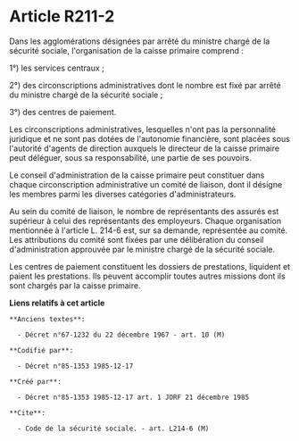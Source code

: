 # Article R211-2

Dans les agglomérations désignées par arrêté du ministre chargé de la sécurité sociale, l'organisation de la caisse primaire
comprend : 

1°) les services centraux ; 

2°) des circonscriptions administratives dont le nombre est fixé par arrêté du ministre chargé de la sécurité sociale ; 

3°) des centres de paiement. 

Les circonscriptions administratives, lesquelles n'ont pas la personnalité juridique et ne sont pas dotées de l'autonomie
financière, sont placées sous l'autorité d'agents de direction auxquels le directeur de la caisse primaire peut déléguer,
sous sa responsabilité, une partie de ses pouvoirs. 

Le conseil d'administration de la caisse primaire peut constituer dans chaque circonscription administrative un comité de
liaison, dont il désigne les membres parmi les diverses catégories d'administrateurs.

Au sein du comité de liaison, le nombre de représentants des assurés est supérieur à celui des représentants des employeurs.
Chaque organisation mentionnée à l'article L. 214-6 est, sur sa demande, représentée au comité. Les attributions du comité
sont fixées par une délibération du conseil d'administration approuvée par le ministre chargé de la sécurité sociale. 

Les centres de paiement constituent les dossiers de prestations, liquident et paient les prestations. Ils peuvent accomplir
toutes autres missions dont ils sont chargés par la caisse primaire.

**Liens relatifs à cet article**

	**Anciens textes**:

	  - Décret n°67-1232 du 22 décembre 1967 - art. 10 (M)

	**Codifié par**:

	  - Décret n°85-1353 1985-12-17

	**Créé par**:

	  - Décret n°85-1353 1985-12-17 art. 1 JORF 21 décembre 1985

	**Cite**:

	  - Code de la sécurité sociale. - art. L214-6 (M)

